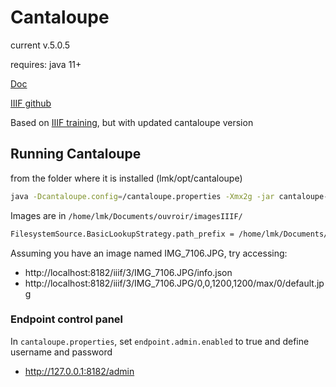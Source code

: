 # Cantaloupe

current v.5.0.5

requires: java 11+

[Doc](https://cantaloupe-project.github.io/manual/5.0/getting-started.html)

[IIIF github](https://github.com/IIIF/awesome-iiif)

Based on [IIIF training](https://training.iiif.io/intro-to-iiif/), but with updated cantaloupe version 

## Running Cantaloupe

from the folder where it is installed (lmk/opt/cantaloupe)


```bash
java -Dcantaloupe.config=/cantaloupe.properties -Xmx2g -jar cantaloupe-5.0.x.jar
```

Images are in `/home/lmk/Documents/ouvroir/imagesIIIF/`

```bash
FilesystemSource.BasicLookupStrategy.path_prefix = /home/lmk/Documents/ouvroir/imagesIIIF/
```



Assuming you have an image named IMG_7106.JPG, try accessing:

- http://localhost:8182/iiif/3/IMG_7106.JPG/info.json
- http://localhost:8182/iiif/3/IMG_7106.JPG/0,0,1200,1200/max/0/default.jpg

### Endpoint control panel

In `cantaloupe.properties`, set `endpoint.admin.enabled` to true and define username and password

- http://127.0.0.1:8182/admin